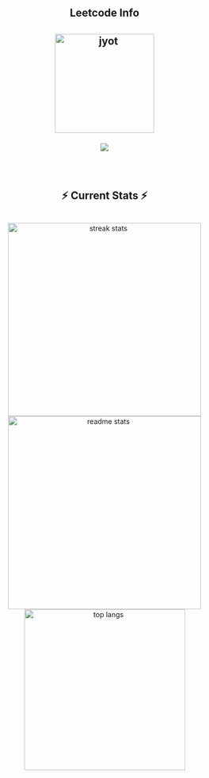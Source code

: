 <div align="center"> 
  
<!--   <h2>🐍 Contributions 🐍</h2>
  <img alt="snake eating my contributions" src="https://raw.githubusercontent.com/salesp07/salesp07/output/github-contribution-grid-snake.svg" />
</div> -->
<h2 align="center">Leetcode Info<h2>  
<p align="center">
  <a href="https://leetcode.com/animeshofficial9/" target="_blank"><img align="center" src="https://assets.leetcode.com/static_assets/marketing/202501.gif" alt="jyot" height="200" width="200" /></a>
</p>
<p align="center">
  
  <img  align=top flex-grow=1 src="https://leetcard.jacoblin.cool/animeshofficial9?theme=dark&font=Nunito&ext=heatmap" />  
</p>




<br/>
  <h2 align="center">⚡ Current Stats ⚡</h2>
<br>
<div align=center>
  <img width=390 src="https://streak-stats.demolab.com/?user=animeshhh&count_private=true&theme=react&border_radius=10" alt="streak stats"/>
  <img width=390 src="https://github-readme-stats.vercel.app/api?username=animeshhh&show_icons=true&theme=react&rank_icon=github&border_radius=10" alt="readme stats" />
  <img width=325 align="center" src="https://github-readme-stats.vercel.app/api/top-langs/?username=animeshhh&hide=HTML&langs_count=8&layout=compact&theme=react&border_radius=10&size_weight=0.5&count_weight=0.5&exclude_repo=github-readme-stats" alt="top langs" />
</div>

  <br/>

<br/><br/>
